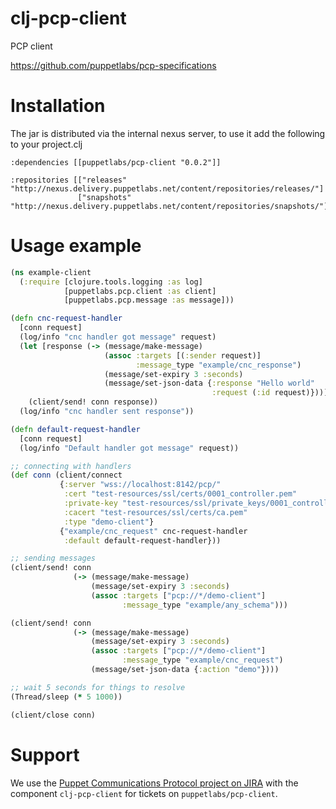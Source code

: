 



# clj-pcp-client

PCP client

https://github.com/puppetlabs/pcp-specifications


# Installation

The jar is distributed via the internal nexus server, to use it add
the following to your project.clj

    :dependencies [[puppetlabs/pcp-client "0.0.2"]]

    :repositories [["releases" "http://nexus.delivery.puppetlabs.net/content/repositories/releases/"]
                   ["snapshots" "http://nexus.delivery.puppetlabs.net/content/repositories/snapshots/"]]

# Usage example

```clojure
(ns example-client
  (:require [clojure.tools.logging :as log]
            [puppetlabs.pcp.client :as client]
            [puppetlabs.pcp.message :as message]))

(defn cnc-request-handler
  [conn request]
  (log/info "cnc handler got message" request)
  (let [response (-> (message/make-message)
                     (assoc :targets [(:sender request)]
                            :message_type "example/cnc_response")
                     (message/set-expiry 3 :seconds)
                     (message/set-json-data {:response "Hello world"
                                             :request (:id request)}))]
    (client/send! conn response))
  (log/info "cnc handler sent response"))

(defn default-request-handler
  [conn request]
  (log/info "Default handler got message" request))

;; connecting with handlers
(def conn (client/connect
           {:server "wss://localhost:8142/pcp/"
            :cert "test-resources/ssl/certs/0001_controller.pem"
            :private-key "test-resources/ssl/private_keys/0001_controller.pem"
            :cacert "test-resources/ssl/certs/ca.pem"
            :type "demo-client"}
           {"example/cnc_request" cnc-request-handler
            :default default-request-handler}))

;; sending messages
(client/send! conn
              (-> (message/make-message)
                  (message/set-expiry 3 :seconds)
                  (assoc :targets ["pcp://*/demo-client"]
                         :message_type "example/any_schema")))

(client/send! conn
              (-> (message/make-message)
                  (message/set-expiry 3 :seconds)
                  (assoc :targets ["pcp://*/demo-client"]
                         :message_type "example/cnc_request")
                  (message/set-json-data {:action "demo"})))

;; wait 5 seconds for things to resolve
(Thread/sleep (* 5 1000))

(client/close conn)
```

# Support

We use the [Puppet Communications Protocol project on JIRA](https://tickets.puppetlabs.com/browse/PCP)
with the component `clj-pcp-client` for tickets on `puppetlabs/pcp-client`.
